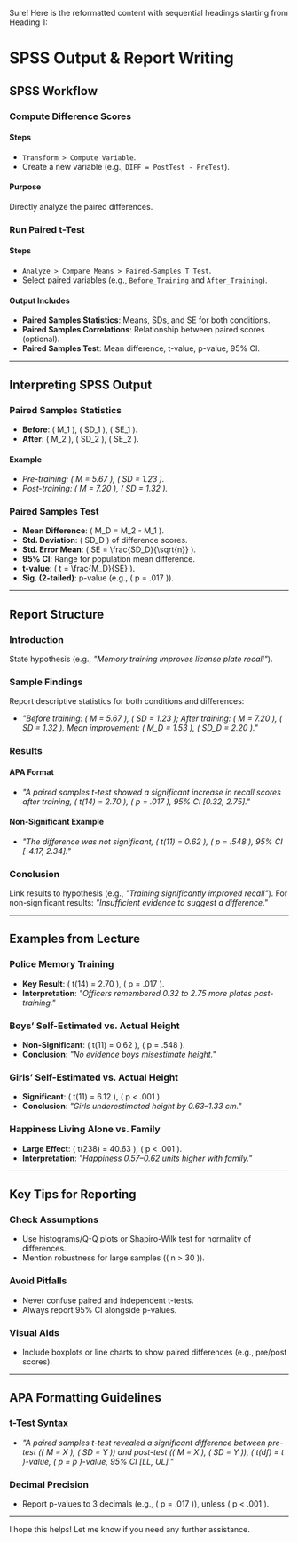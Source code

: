 Sure! Here is the reformatted content with sequential headings starting from Heading 1:

# SPSS Output & Report Writing

## SPSS Workflow

### Compute Difference Scores

#### Steps

- `Transform > Compute Variable`.
- Create a new variable (e.g., `DIFF = PostTest - PreTest`).

#### Purpose

Directly analyze the paired differences.

### Run Paired t-Test

#### Steps

- `Analyze > Compare Means > Paired-Samples T Test`.
- Select paired variables (e.g., `Before_Training` and `After_Training`).

#### Output Includes

- **Paired Samples Statistics**: Means, SDs, and SE for both conditions.
- **Paired Samples Correlations**: Relationship between paired scores (optional).
- **Paired Samples Test**: Mean difference, t-value, p-value, 95% CI.

---

## Interpreting SPSS Output

### Paired Samples Statistics

- **Before**: ( M_1 ), ( SD_1 ), ( SE_1 ).
- **After**: ( M_2 ), ( SD_2 ), ( SE_2 ).

#### Example

- _Pre-training: ( M = 5.67 ), ( SD = 1.23 )._
- _Post-training: ( M = 7.20 ), ( SD = 1.32 )._

### Paired Samples Test

- **Mean Difference**: ( M_D = M_2 - M_1 ).
- **Std. Deviation**: ( SD_D ) of difference scores.
- **Std. Error Mean**: ( SE = \frac{SD_D}{\sqrt{n}} ).
- **95% CI**: Range for population mean difference.
- **t-value**: ( t = \frac{M_D}{SE} ).
- **Sig. (2-tailed)**: p-value (e.g., ( p = .017 )).

---

## Report Structure

### Introduction

State hypothesis (e.g., _"Memory training improves license plate recall"_).

### Sample Findings

Report descriptive statistics for both conditions and differences:

- _"Before training: ( M = 5.67 ), ( SD = 1.23 ); After training: ( M = 7.20 ), ( SD = 1.32 ). Mean improvement: ( M_D = 1.53 ), ( SD_D = 2.20 )."_

### Results

#### APA Format

- _"A paired samples t-test showed a significant increase in recall scores after training, ( t(14) = 2.70 ), ( p = .017 ), 95% CI [0.32, 2.75]."_

#### Non-Significant Example

- _"The difference was not significant, ( t(11) = 0.62 ), ( p = .548 ), 95% CI [-4.17, 2.34]."_

### Conclusion

Link results to hypothesis (e.g., _"Training significantly improved recall"_). For non-significant results: _"Insufficient evidence to suggest a difference."_

---

## Examples from Lecture

### Police Memory Training

- **Key Result**: ( t(14) = 2.70 ), ( p = .017 ).
- **Interpretation**: _"Officers remembered 0.32 to 2.75 more plates post-training."_

### Boys’ Self-Estimated vs. Actual Height

- **Non-Significant**: ( t(11) = 0.62 ), ( p = .548 ).
- **Conclusion**: _"No evidence boys misestimate height."_

### Girls’ Self-Estimated vs. Actual Height

- **Significant**: ( t(11) = 6.12 ), ( p < .001 ).
- **Conclusion**: _"Girls underestimated height by 0.63–1.33 cm."_

### Happiness Living Alone vs. Family

- **Large Effect**: ( t(238) = 40.63 ), ( p < .001 ).
- **Interpretation**: _"Happiness 0.57–0.62 units higher with family."_

---

## Key Tips for Reporting

### Check Assumptions

- Use histograms/Q-Q plots or Shapiro-Wilk test for normality of differences.
- Mention robustness for large samples (( n > 30 )).

### Avoid Pitfalls

- Never confuse paired and independent t-tests.
- Always report 95% CI alongside p-values.

### Visual Aids

- Include boxplots or line charts to show paired differences (e.g., pre/post scores).

---

## APA Formatting Guidelines

### t-Test Syntax

- _"A paired samples t-test revealed a significant difference between pre-test (( M = X ), ( SD = Y )) and post-test (( M = X ), ( SD = Y )), ( t(df) = t )-value, ( p = p )-value, 95% CI [LL, UL]."_

### Decimal Precision

- Report p-values to 3 decimals (e.g., ( p = .017 )), unless ( p < .001 ).

---

I hope this helps! Let me know if you need any further assistance.